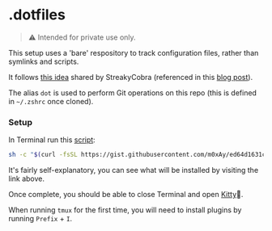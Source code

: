 # .dotfiles

> ⚠️  Intended for private use only.

This setup uses a 'bare' respository to track configuration files, rather than symlinks and scripts.

It follows [this idea](https://news.ycombinator.com/item?id=11071754) shared by StreakyCobra (referenced in this [blog post](https://www.atlassian.com/git/tutorials/dotfiles)).

The alias `dot` is used to perform Git operations on this repo (this is defined in `~/.zshrc` once cloned).

### Setup

In Terminal run this [script](https://gist.github.com/m0xAy/ed64d1631c417cb476cb959050996638):

```sh
sh -c "$(curl -fsSL https://gist.githubusercontent.com/m0xAy/ed64d1631c417cb476cb959050996638/raw/8bf877cc92d40cb972d01261235cdf85168fadae/setup.sh)"
```

It's fairly self-explanatory, you can see what will be installed by visiting the link above.

Once complete, you should be able to close Terminal and open [Kitty](https://sw.kovidgoyal.net/kitty/)🤞.

When running `tmux` for the first time, you will need to install plugins by running `Prefix` + `I`.

